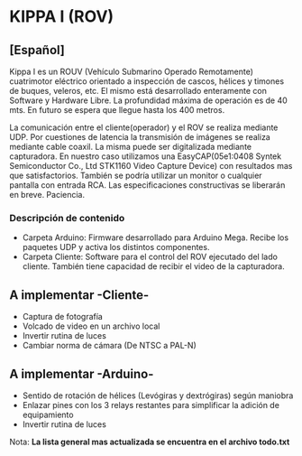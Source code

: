 KIPPA I (ROV)
=============

## [Español] ##

Kippa I es un ROUV (Vehículo Submarino Operado Remotamente) cuatrimotor eléctrico orientado a inspección de cascos, hélices y timones de buques, veleros, etc.
El mismo está desarrollado enteramente con Software y Hardware Libre.
La profundidad máxima de operación es de 40 mts. En futuro se espera que llegue hasta los 400 metros.

La comunicación entre el cliente(operador) y el ROV se realiza mediante UDP.
Por cuestiones de latencia la transmisión de imágenes se realiza mediante cable coaxil. La misma puede ser digitalizada mediante capturadora. En nuestro caso utilizamos una EasyCAP(05e1:0408 Syntek Semiconductor Co., Ltd STK1160 Video Capture Device) con resultados mas que satisfactorios. También se podría utilizar un monitor o cualquier pantalla con entrada RCA.
Las especificaciones constructivas se liberarán en breve. Paciencia.


### Descripción de contenido ###

* Carpeta Arduino: Firmware desarrollado para Arduino Mega. Recibe los paquetes UDP y activa los distintos componentes.
* Carpeta Cliente: Software para el control del ROV ejecutado del lado cliente. También tiene capacidad de recibir el video de la capturadora.


## A implementar -Cliente- ##

- Captura de fotografía 
- Volcado de video en un archivo local 
- Invertir rutina de luces
- Cambiar norma de cámara (De NTSC a PAL-N)

## A implementar -Arduino- ##

- Sentido de rotación de hélices (Levógiras y dextrógiras) según maniobra
- Enlazar pines con los 3 relays restantes para simplificar la adición de equipamiento
- Invertir rutina de luces

Nota: **La lista general mas actualizada se encuentra en el archivo todo.txt**
